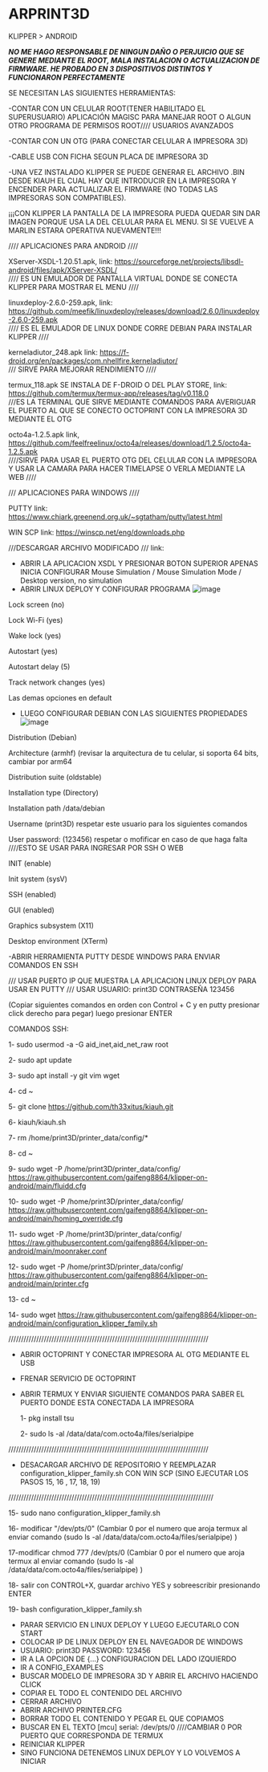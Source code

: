 # ARPRINT3D
KLIPPER > ANDROID

***NO ME HAGO RESPONSABLE DE NINGUN DAÑO O PERJUICIO QUE SE GENERE MEDIANTE EL ROOT, MALA INSTALACION O ACTUALIZACION DE FIRMWARE. HE PROBADO EN 3 DISPOSITIVOS DISTINTOS Y FUNCIONARON PERFECTAMENTE***

SE NECESITAN LAS SIGUIENTES HERRAMIENTAS:

-CONTAR CON UN CELULAR ROOT(TENER HABILITADO EL SUPERUSUARIO) APLICACIÓN MAGISC PARA MANEJAR ROOT O ALGUN OTRO PROGRAMA DE PERMISOS ROOT//// USUARIOS AVANZADOS

-CONTAR CON UN OTG (PARA CONECTAR CELULAR A IMPRESORA 3D)

-CABLE USB CON FICHA SEGUN PLACA DE IMPRESORA 3D

-UNA VEZ INSTALADO KLIPPER SE PUEDE GENERAR EL ARCHIVO .BIN DESDE KIAUH EL CUAL HAY QUE INTRODUCIR EN LA IMPRESORA Y ENCENDER PARA ACTUALIZAR EL FIRMWARE (NO TODAS LAS IMPRESORAS SON COMPATIBLES). 

¡¡¡CON KLIPPER LA PANTALLA DE LA IMPRESORA PUEDA QUEDAR SIN DAR IMAGEN PORQUE USA LA DEL CELULAR PARA EL MENU. SI SE VUELVE A MARLIN ESTARA OPERATIVA NUEVAMENTE!!!

//// APLICACIONES PARA ANDROID ////

XServer-XSDL-1.20.51.apk, link: https://sourceforge.net/projects/libsdl-android/files/apk/XServer-XSDL/   
//// ES UN EMULADOR DE PANTALLA VIRTUAL DONDE SE CONECTA KLIPPER PARA MOSTRAR EL MENU ////

linuxdeploy-2.6.0-259.apk, link: https://github.com/meefik/linuxdeploy/releases/download/2.6.0/linuxdeploy-2.6.0-259.apk   
//// ES EL EMULADOR DE LINUX DONDE CORRE DEBIAN PARA INSTALAR KLIPPER ////

kerneladiutor_248.apk link: https://f-droid.org/en/packages/com.nhellfire.kerneladiutor/     
/// SIRVE PARA MEJORAR RENDIMIENTO ////

termux_118.apk SE INSTALA DE F-DROID O DEL PLAY STORE, link: https://github.com/termux/termux-app/releases/tag/v0.118.0  
///ES LA TERMINAL QUE SIRVE MEDIANTE COMANDOS PARA AVERIGUAR EL PUERTO AL QUE SE CONECTO OCTOPRINT CON LA IMPRESORA 3D MEDIANTE EL OTG

octo4a-1.2.5.apk link, https://github.com/feelfreelinux/octo4a/releases/download/1.2.5/octo4a-1.2.5.apk    
////SIRVE PARA USAR EL PUERTO OTG DEL CELULAR CON LA IMPRESORA Y USAR LA CAMARA PARA HACER TIMELAPSE O VERLA MEDIANTE LA WEB ////

/// APLICACIONES PARA WINDOWS ////

PUTTY link: https://www.chiark.greenend.org.uk/~sgtatham/putty/latest.html

WIN SCP link: https://winscp.net/eng/downloads.php

///DESCARGAR ARCHIVO MODIFICADO ///
link: 

- ABRIR LA APLICACION XSDL Y PRESIONAR BOTON SUPERIOR APENAS INICIA CONFIGURAR Mouse Simulation / Mouse Simulation Mode / Desktop version, no simulation
- ABRIR LINUX DEPLOY Y CONFIGURAR PROGRAMA ![image](https://github.com/Tronix3d/ARPRINT3D/assets/15800124/4eb011d2-9bb0-4b8b-af16-4a8d1c1d0766)

Lock screen (no)

Lock Wi-Fi (yes)

Wake lock (yes)

Autostart (yes)

Autostart delay (5)

Track network changes (yes)

Las demas opciones en default

- LUEGO CONFIGURAR DEBIAN CON LAS SIGUIENTES PROPIEDADES ![image](https://github.com/Tronix3d/ARPRINT3D/assets/15800124/f669e6ca-69b7-4564-8640-640ff72454be)

Distribution (Debian)

Architecture (armhf) (revisar la arquitectura de tu celular, si soporta 64 bits, cambiar por arm64

Distribution suite (oldstable)

Installation type (Directory)

Installation path   /data/debian

Username (print3D) respetar este usuario para los siguientes comandos

User password: (123456) respetar o mofificar en caso de que haga falta ////ESTO SE USAR PARA INGRESAR POR SSH O WEB

INIT (enable)

Init system (sysV)

SSH (enabled)

GUI (enabled)

Graphics subsystem (X11)

Desktop environment (XTerm)


-ABRIR HERRAMIENTA PUTTY DESDE WINDOWS PARA ENVIAR COMANDOS EN SSH

/// USAR PUERTO IP QUE MUESTRA LA APLICACION LINUX DEPLOY PARA USAR EN PUTTY ///
USAR USUARIO: print3D CONTRASEÑA 123456

(Copiar siguientes comandos en orden con Control + C y en putty presionar click derecho para pegar) luego presionar ENTER

COMANDOS SSH:

1- sudo usermod -a -G aid_inet,aid_net_raw root

2- sudo apt update

3- sudo apt install -y git vim wget

4- cd ~

5- git clone https://github.com/th33xitus/kiauh.git

6- kiauh/kiauh.sh

7- rm /home/print3D/printer_data/config/*

8- cd ~

9- sudo wget -P /home/print3D/printer_data/config/ https://raw.githubusercontent.com/gaifeng8864/klipper-on-android/main/fluidd.cfg

10- sudo wget -P /home/print3D/printer_data/config/ https://raw.githubusercontent.com/gaifeng8864/klipper-on-android/main/homing_override.cfg

11- sudo wget -P /home/print3D/printer_data/config/ https://raw.githubusercontent.com/gaifeng8864/klipper-on-android/main/moonraker.conf

12- sudo wget -P /home/print3D/printer_data/config/ https://raw.githubusercontent.com/gaifeng8864/klipper-on-android/main/printer.cfg

13- cd ~

14- sudo wget https://raw.githubusercontent.com/gaifeng8864/klipper-on-android/main/configuration_klipper_family.sh

///////////////////////////////////////////////////////////////////////////////

- ABRIR OCTOPRINT Y CONECTAR IMPRESORA AL OTG MEDIANTE EL USB
- FRENAR SERVICIO DE OCTOPRINT
- ABRIR TERMUX Y ENVIAR SIGUIENTE COMANDOS PARA SABER EL PUERTO DONDE ESTA CONECTADA LA IMPRESORA

  1- pkg install tsu
  
  2- sudo ls -al /data/data/com.octo4a/files/serialpipe
  
///////////////////////////////////////////////////////////////////////////////

- DESACARGAR ARCHIVO DE REPOSITORIO Y REEMPLAZAR configuration_klipper_family.sh CON WIN SCP   (SINO EJECUTAR LOS PASOS 15, 16 , 17, 18, 19)

/////////////////////////////////////////////////////////////////////////////////

15- sudo nano configuration_klipper_family.sh

16- modificar "/dev/pts/0" (Cambiar 0 por el numero que aroja termux al enviar comando (sudo ls -al /data/data/com.octo4a/files/serialpipe) )

17-modificar chmod 777 /dev/pts/0  (Cambiar 0 por el numero que aroja termux al enviar comando (sudo ls -al /data/data/com.octo4a/files/serialpipe) )

18- salir con CONTROL+X, guardar archivo YES y sobreescribir presionando ENTER

19- bash configuration_klipper_family.sh

- PARAR SERVICIO EN LINUX DEPLOY Y LUEGO EJECUTARLO CON START
- COLOCAR IP DE LINUX DEPLOY EN EL NAVEGADOR DE WINDOWS
- USUARIO: print3D PASSWORD: 123456
- IR A LA OPCION DE {...} CONFIGURACION DEL LADO IZQUIERDO
- IR A CONFIG_EXAMPLES
- BUSCAR MODELO DE IMPRESORA 3D Y ABRIR EL ARCHIVO HACIENDO CLICK
- COPIAR EL TODO EL CONTENIDO DEL ARCHIVO
- CERRAR ARCHIVO
- ABRIR ARCHIVO PRINTER.CFG
- BORRAR TODO EL CONTENIDO Y PEGAR EL QUE COPIAMOS
- BUSCAR EN EL TEXTO
  [mcu]
  serial: /dev/pts/0 ////CAMBIAR 0 POR PUERTO QUE CORRESPONDA DE TERMUX
- REINICIAR KLIPPER
- SINO FUNCIONA DETENEMOS LINUX DEPLOY Y LO VOLVEMOS A INICIAR
  

